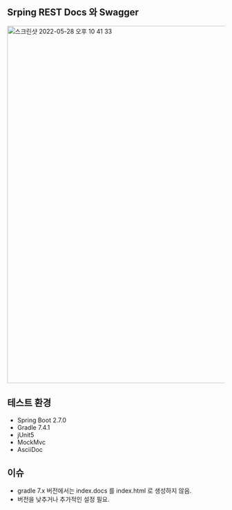 ## Srping REST Docs 와 Swagger

<img width="826" alt="스크린샷 2022-05-28 오후 10 41 33" src="https://user-images.githubusercontent.com/55366664/170828068-590afd85-d7b6-45f8-ba57-a1f05bca1072.png">

## 테스트 환경
- Spring Boot 2.7.0
- Gradle 7.4.1
- jUnit5
- MockMvc
- AsciiDoc

## 이슈
- gradle 7.x 버전에서는 index.docs 를 index.html 로 생성하지 않음.
- 버전을 낮추거나 추가적인 설정 필요.
